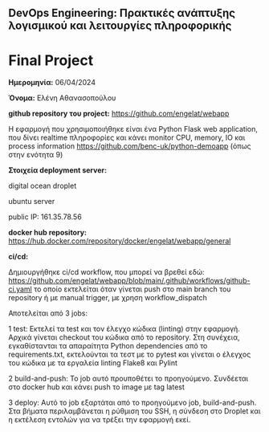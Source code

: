 ## DevOps Engineering: Πρακτικές ανάπτυξης λογισμικού και λειτουργίες πληροφορικής

# Final Project

**Ημερομηνία:** 06/04/2024

**Όνομα:** Ελένη Αθανασοπούλου

**github repository του project:** https://github.com/engelat/webapp


Η εφαρμογή που χρησιμοποιήθηκε είναι ένα Python Flask web application, που δίνει realtime πληροφορίες και κάνει monitor  CPU, memory, IO και process information
https://github.com/benc-uk/python-demoapp (όπως στην ενότητα 9)


**Στοιχεία deployment server:**

digital ocean droplet

ubuntu server

public IP: 161.35.78.56


**docker hub repository:** https://hub.docker.com/repository/docker/engelat/webapp/general

**ci/cd:**

Δημιουργήθηκε ci/cd workflow, που μπορεί να βρεθεί εδώ:
https://github.com/engelat/webapp/blob/main/.github/workflows/github-ci.yaml
το οποίο εκτελείται όταν γίνεται push στο main branch του repository ή με manual trigger, με χρηση workflow_dispatch

Αποτελείται από 3 jobs:

1 test: Εκτελεί τα test και τον έλεγχο κώδικα (linting) στην εφαρμογή. Αρχικά γίνεται checkout του κώδικα από το repository. Στη συνέχεια, εγκαθίστανται τα απαραίτητα Python dependencies από το requirements.txt, εκτελούνται τα τεστ με το pytest και γίνεται ο έλεγχος του κώδικα με τα εργαλεία linting Flake8 και Pylint

2 build-and-push: Το job αυτό προυποθέτει το προηγούμενο. Συνδέεται στο docker hub και κάνει push το image με tag latest

3 deploy: Αυτό το job εξαρτάται από το προηγούμενο job, build-and-push. Στα βήματα περιλαμβάνεται η ρύθμιση του SSH, η σύνδεση στο Droplet και η εκτέλεση εντολών για να τρέξει την εφαρμογή εκεί.
